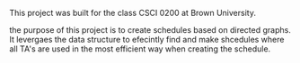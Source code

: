 This project was built for the class CSCI 0200 at Brown University. 

the purpose of this project is to create schedules based on directed graphs. It levergaes the data structure to efecintly find and make shcedules where
all TA's are used in the most efficient way when creating the schedule. 
